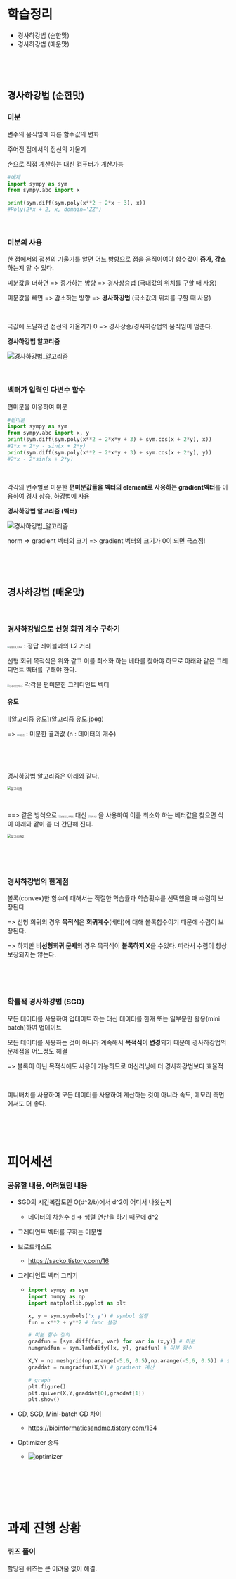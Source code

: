 # 학습정리

- 경사하강법 (순한맛)
- 경사하강법 (매운맛)

​		  

​		   

## 경사하강법 (순한맛)

### 미분

변수의 움직임에 따른 함수값의 변화

주어진 점에서의 접선의 기울기

손으로 직접 계산하는 대신 컴퓨터가 계산가능

```python
#예제
import sympy as sym
from sympy.abc import x

print(sym.diff(sym.poly(x**2 + 2*x + 3), x))
#Poly(2*x + 2, x, domain='ZZ')
```

​              

### 미분의 사용

한 점에서의 접선의 기울기를 알면 어느 방향으로 점을 움직이여야 함수값이 **증가, 감소**하는지 알 수 있다.

미분값을 더하면 => 증가하는 방향 => 경사상승법 (극대값의 위치를 구할 때 사용)

미분값을 빼면    => 감소하는 방향 => **경사하강법** (극소값의 위치를 구할 때 사용)

​            

극값에 도달하면 접선의 기울기가 0 => 경사상승/경사하강법의 움직임이 멈춘다.

**경사하강법 알고리즘**

![경사하강법_알고리즘](경사하강법_알고리즘.png)

​            

### 벡터가 입력인 다변수 함수

편미분을 이용하여 미분

```python
#편미분
import sympy as sym
from sympy.abc import x, y
print(sym.diff(sym.poly(x**2 + 2*x*y + 3) + sym.cos(x + 2*y), x))
#2*x + 2*y - sin(x + 2*y)
print(sym.diff(sym.poly(x**2 + 2*x*y + 3) + sym.cos(x + 2*y), y))
#2*x - 2*sin(x + 2*y)
```

​            

각각의 변수별로 미분한 **편미분값들을 벡터의 element로 사용하는 gradient벡터**를 이용하여 경사 상승, 하강법에 사용

**경사하강법 알고리즘 (벡터)**

![경사하강법_알고리즘](경사하강법_벡터.png)

norm => gradient 벡터의 크기 => gradient 벡터의 크기가 0이 되면 극소점!

​          

​           

## 경사하강법 (매운맛)

​            

### 경사하강법으로 선형 회귀 계수 구하기  

<img src="선형회귀_목적식.png" alt="선형회귀_목적식" style="zoom:30%;" /> : 정답 레이블과의 L2 거리

선형 회귀 목적식은 위와 같고 이를 최소화 하는 베타를 찾아야 하므로 아래와 같은 그레디언트 벡터를 구해야 한다.

<img src="그레디언트벡터.png" alt="그레디언트벡터" style="zoom:30%;" />: 각각을 편미분한 그레디언트 벡터

#### 유도

![알고리즘 유도](알고리즘 유도.jpeg)

=>  <img src="미분값.png" alt="미분값" style="zoom:30%;" />  : 미분한 결과값 (n : 데이터의 개수)

​            

​           

경사하강법 알고리즘은 아래와 같다.

<img src="알고리즘.png" alt="알고리즘" style="zoom:50%;" />

​             

==> 같은 방식으로 <img src="선형회귀_목적식.png" alt="선형회귀_목적식" style="zoom:30%;" /> 대신 <img src="목적식2.png" alt="목적식2" style="zoom:30%;" /> 을 사용하여 이를 최소화 하는 베터값을 찾으면  식이 아래와 같이  좀 더 간단해 진다.

<img src="알고리즘2.png" alt="알고리즘2" style="zoom:50%;" />

​           

​          

### 경사하강법의 한계점

볼록(convex)한 함수에 대해서는 적절한 학습률과 학습횟수를 선택했을 때 수렴이 보장된다

=> 선형 회귀의 경우 **목적식**은 **회귀계수**(베타)에 대해 볼록함수이기 때문에 수렴이 보장된다.

=> 하지만 **비선형회귀 문제**의 경우 목적식이 **볼록하지 X**을 수있다. 따라서 수렴이 항상 보장되지는 않는다.

​       

​             

### 확률적 경사하강법 (SGD)

모든 데이터를 사용하여 업데이트 하는 대신 데이터를 한개 또는 일부분만 활용(mini batch)하여 업데이트

모든 데이터를 사용하는 것이 아니라 계속해서 **목적식이 변경**되기 때문에 경사하강법의 문제점을 어느정도 해결

=> 볼록이 아닌 목적식에도 사용이 가능하므로 머신러닝에 더 경사하강법보다 효율적

​              

미니배치를 사용하여 모든 데이터를 사용하여 계산하는 것이 아니라 속도, 메모리 측면에서도 더 좋다.

​        

​       

# 피어세션

### 공유할 내용, 어려웠던 내용

- SGD의 시간복잡도인 O(d^2/b)에서 d^2이 어디서 나왓는지

  - 데이터의 차원수 d => 행렬 연산을 하기 때문에 d^2

- 그레디언트 벡터를 구하는 미분법

- 브로드캐스트

  - https://sacko.tistory.com/16

- 그레디언트 벡터 그리기

  - ```python
    import sympy as sym
    import numpy as np
    import matplotlib.pyplot as plt
    
    x, y = sym.symbols('x y') # symbol 설정
    fun = x**2 + y**2 # func 설정
    
    # 미분 함수 정의
    gradfun = [sym.diff(fun, var) for var in (x,y)] # 미분
    numgradfun = sym.lambdify([x, y], gradfun) # 미분 함수
    
    X,Y = np.meshgrid(np.arange(-5,6, 0.5),np.arange(-5,6, 0.5)) # 범위 설정
    graddat = numgradfun(X,Y) # gradient 계산
    
    # graph
    plt.figure()
    plt.quiver(X,Y,graddat[0],graddat[1])
    plt.show()
    ```

- GD, SGD, Mini-batch GD 차이

  - https://bioinformaticsandme.tistory.com/134

- Optimizer 종류

  - ![optimizer](optimizer.png)

​     

​        

​        

# 과제 진행 상황

### 퀴즈 풀이

할당된 퀴즈는 큰 어려움 없이 해결.